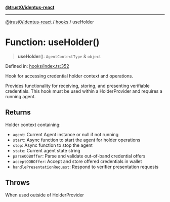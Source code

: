 [**@trust0/identus-react**](../../README.md)

***

[@trust0/identus-react](../../README.md) / [hooks](../README.md) / useHolder

# Function: useHolder()

> **useHolder**(): `AgentContextType` & `object`

Defined in: [hooks/index.ts:352](https://github.com/trust0-project/identus/blob/9e2680f676c28426e63b93fe6cc608f8725c8297/packages/identus-react/src/hooks/index.ts#L352)

Hook for accessing credential holder context and operations.

Provides functionality for receiving, storing, and presenting verifiable credentials.
This hook must be used within a HolderProvider and requires a running agent.

## Returns

Holder context containing:
  - `agent`: Current Agent instance or null if not running
  - `start`: Async function to start the agent for holder operations
  - `stop`: Async function to stop the agent
  - `state`: Current agent state string
  - `parseOOBOffer`: Parse and validate out-of-band credential offers
  - `acceptOOBOffer`: Accept and store offered credentials in wallet
  - `handlePresentationRequest`: Respond to verifier presentation requests

## Throws

When used outside of HolderProvider
